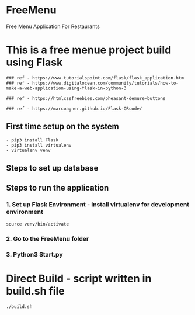 # FreeMenu
Free Menu Application For Restaurants

# This is a free menue project build using Flask 

	### ref - https://www.tutorialspoint.com/flask/flask_application.htm
	### ref - https://www.digitalocean.com/community/tutorials/how-to-make-a-web-application-using-flask-in-python-3

<!-- Resources -->
<!-- Button -->
	### ref - https://htmlcssfreebies.com/pheasant-demure-buttons

<!-- QR Code -->
	### ref - https://marcoagner.github.io/Flask-QRcode/

## First time setup on the system
	- pip3 install Flask
	- pip3 install virtualenv
	- virtualenv venv

## Steps to set up database

## Steps to run the application
### 1. Set up Flask Environment - install virtualenv for development environment		

	source venv/bin/activate

### 2. Go to the FreeMenu folder

### 3. Python3 Start.py

# Direct Build - script written in build.sh file

	./build.sh



